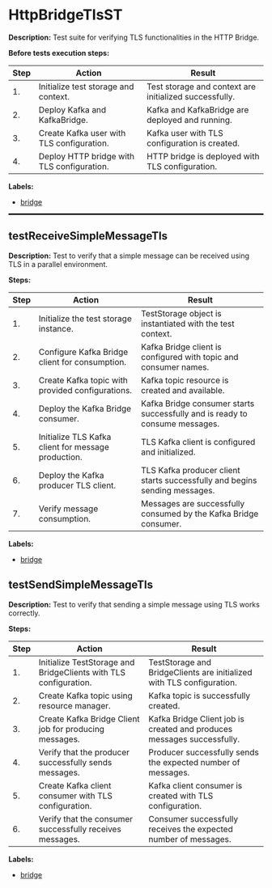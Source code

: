 # HttpBridgeTlsST

**Description:** Test suite for verifying TLS functionalities in the HTTP Bridge.

**Before tests execution steps:**

| Step | Action | Result |
| - | - | - |
| 1. | Initialize test storage and context. | Test storage and context are initialized successfully. |
| 2. | Deploy Kafka and KafkaBridge. | Kafka and KafkaBridge are deployed and running. |
| 3. | Create Kafka user with TLS configuration. | Kafka user with TLS configuration is created. |
| 4. | Deploy HTTP bridge with TLS configuration. | HTTP bridge is deployed with TLS configuration. |

**Labels:**

* [bridge](labels/bridge.md)

<hr style="border:1px solid">

## testReceiveSimpleMessageTls

**Description:** Test to verify that a simple message can be received using TLS in a parallel environment.

**Steps:**

| Step | Action | Result |
| - | - | - |
| 1. | Initialize the test storage instance. | TestStorage object is instantiated with the test context. |
| 2. | Configure Kafka Bridge client for consumption. | Kafka Bridge client is configured with topic and consumer names. |
| 3. | Create Kafka topic with provided configurations. | Kafka topic resource is created and available. |
| 4. | Deploy the Kafka Bridge consumer. | Kafka Bridge consumer starts successfully and is ready to consume messages. |
| 5. | Initialize TLS Kafka client for message production. | TLS Kafka client is configured and initialized. |
| 6. | Deploy the Kafka producer TLS client. | TLS Kafka producer client starts successfully and begins sending messages. |
| 7. | Verify message consumption. | Messages are successfully consumed by the Kafka Bridge consumer. |

**Labels:**

* [bridge](labels/bridge.md)


## testSendSimpleMessageTls

**Description:** Test to verify that sending a simple message using TLS works correctly.

**Steps:**

| Step | Action | Result |
| - | - | - |
| 1. | Initialize TestStorage and BridgeClients with TLS configuration. | TestStorage and BridgeClients are initialized with TLS configuration. |
| 2. | Create Kafka topic using resource manager. | Kafka topic is successfully created. |
| 3. | Create Kafka Bridge Client job for producing messages. | Kafka Bridge Client job is created and produces messages successfully. |
| 4. | Verify that the producer successfully sends messages. | Producer successfully sends the expected number of messages. |
| 5. | Create Kafka client consumer with TLS configuration. | Kafka client consumer is created with TLS configuration. |
| 6. | Verify that the consumer successfully receives messages. | Consumer successfully receives the expected number of messages. |

**Labels:**

* [bridge](labels/bridge.md)

